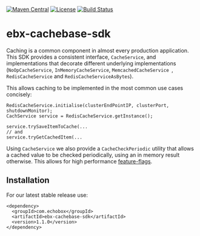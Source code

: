 [![Maven Central](https://img.shields.io/maven-central/v/com.echobox/ebx-cachebase-sdk.svg?label=Maven%20Central)](https://search.maven.org/search?q=g:%22com.echobox%22%20AND%20a:%22ebx-cachebase-sdk%22) [![License](https://img.shields.io/badge/License-Apache%202.0-blue.svg)](https://raw.githubusercontent.com/ebx/ebx-cachebase-sdk/master/LICENSE) [![Build Status](https://travis-ci.org/ebx/ebx-cachebase-sdk.svg?branch=dev)](https://travis-ci.org/ebx/ebx-cachebase-sdk)
# ebx-cachebase-sdk

Caching is a common component in almost every production application. This SDK provides a
consistent interface, `CacheService`, and implementations that decorate different
underlying implementations (`NoOpCacheService`, `InMemoryCacheService`, `MemcachedCacheService
`, `RedisCacheService` and `RedisCacheServiceAsBytes`).

This allows caching to be implemented in the most common use cases concisely:

```
RedisCacheService.initialise(clusterEndPointIP, clusterPort, shutdownMonitor);
CachService service = RedisCacheService.getInstance();

service.trySaveItemToCache(...
// and
service.tryGetCachedItem(...
```

Using `CacheService` we also provide a `CacheCheckPeriodic` utility that allows a cached value to
be checked periodically, using an in memory result otherwise. This allows for high performance
[feature-flags](https://en.wikipedia.org/wiki/Feature_toggle).

## Installation

For our latest stable release use:

```
<dependency>
  <groupId>com.echobox</groupId>
  <artifactId>ebx-cachebase-sdk</artifactId>
  <version>1.1.0</version>
</dependency>
